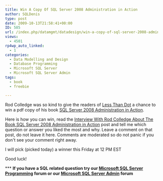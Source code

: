 ```yaml
---
title: Win A Copy Of SQL Server 2008 Administration in Action
author: SQLDenis
type: post
date: 2009-10-13T21:58:41+00:00
ID: 585
url: /index.php/datamgmt/datadesign/win-a-copy-of-sql-server-2008-administra/
views:
  - 4501
rp4wp_auto_linked:
  - 1
categories:
  - Data Modelling and Design
  - Database Programming
  - Microsoft SQL Server
  - Microsoft SQL Server Admin
tags:
  - book
  - freebie

---
```

Rod Colledge was so kind to give the readers of [Less Than Dot][1] a chance to win a pdf copy of his book [SQL Server 2008 Administration in Action][2]. 

Here is how you can win, read the [Interview With Rod Colledge About The Book SQL Server 2008 Administration in Action][3] post and tell me which question or answer you liked the most and why. Leave a comment on that post, do not leave it here. Comments are moderated so do not panic if you don't see your comment right away.

I will pick (picked today) a winner this Friday at 12 PM EST

Good luck!



\*** **If you have a SQL related question try our [Microsoft SQL Server Programming][4] forum or our [Microsoft SQL Server Admin][5] forum**<ins></ins>

 [1]: http://ltd.local/
 [2]: http://www.amazon.com/gp/product/193398872X?ie=UTF8&tag=sql08-20&linkCode=as2&camp=1789&creative=390957&creativeASIN=193398872X
 [3]: /index.php/DataMgmt/DBAdmin/MSSQLServerAdmin/interview-with-rod-colledge-about-the-bo
 [4]: http://forum.ltd.local/viewforum.php?f=17
 [5]: http://forum.ltd.local/viewforum.php?f=22
